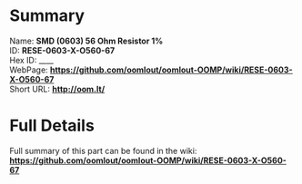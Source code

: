 
Summary
=================
  
Name: __SMD (0603) 56 Ohm Resistor 1%__    
ID: __RESE-0603-X-O560-67__   
Hex ID: ____   
WebPage: __https://github.com/oomlout/oomlout-OOMP/wiki/RESE-0603-X-O560-67__   
Short URL: __http://oom.lt/__   

Full Details
==========================
Full summary of this part can be found in the wiki:   
__https://github.com/oomlout/oomlout-OOMP/wiki/RESE-0603-X-O560-67__    

